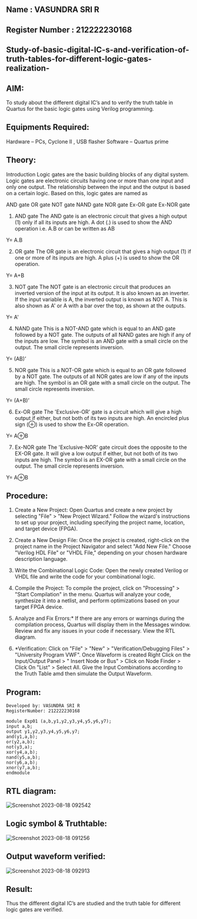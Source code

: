 ## Name : VASUNDRA SRI R
## Register Number : 212222230168
## Study-of-basic-digital-IC-s-and-verification-of-truth-tables-for-different-logic-gates-realization-
## AIM:
To study about the different digital IC’s and to verify the truth table in Quartus for the basic logic gates using Verilog programming.

## Equipments Required:
Hardware – PCs, Cyclone II , USB flasher
Software – Quartus prime
## Theory:
Introduction
Logic gates are the basic building blocks of any digital system. Logic gates are electronic circuits having one or more than one input and only one output. The relationship between the input and the output is based on a certain logic. Based on this, logic gates are named as

AND gate
OR gate
NOT gate
NAND gate
NOR gate
Ex-OR gate
Ex-NOR gate
1) AND gate
The AND gate is an electronic circuit that gives a high output (1) only if all its inputs are high. A dot (.) is used to show the AND operation i.e. A.B or can be written as AB

Y= A.B

2) OR gate
The OR gate is an electronic circuit that gives a high output (1) if one or more of its inputs are high. A plus (+) is used to show the OR operation.

Y= A+B

3) NOT gate
The NOT gate is an electronic circuit that produces an inverted version of the input at its output. It is also known as an inverter. If the input variable is A, the inverted output is known as NOT A. This is also shown as A' or A with a bar over the top, as shown at the outputs.

Y= A'

4) NAND gate
This is a NOT-AND gate which is equal to an AND gate followed by a NOT gate. The outputs of all NAND gates are high if any of the inputs are low. The symbol is an AND gate with a small circle on the output. The small circle represents inversion.

Y= (AB)’

5) NOR gate
This is a NOT-OR gate which is equal to an OR gate followed by a NOT gate. The outputs of all NOR gates are low if any of the inputs are high. The symbol is an OR gate with a small circle on the output. The small circle represents inversion.

Y= (A+B)’

6) Ex-OR gate
The 'Exclusive-OR' gate is a circuit which will give a high output if either, but not both of its two inputs are high. An encircled plus sign (⊕) is used to show the Ex-OR operation.

Y= A⊕B

7) Ex-NOR gate
The 'Exclusive-NOR' gate circuit does the opposite to the EX-OR gate. It will give a low output if either, but not both of its two inputs are high. The symbol is an EX-OR gate with a small circle on the output. The small circle represents inversion.

Y= A⊕B

## Procedure:
1. Create a New Project:
    Open Quartus and create a new project by selecting "File" > "New Project Wizard."
    Follow the wizard's instructions to set up your project, including specifying the project name, location, and target device (FPGA).
   
2. Create a New Design File:
    Once the project is created, right-click on the project name in the Project Navigator and select "Add New File."
    Choose "Verilog HDL File" or "VHDL File," depending on your chosen hardware description language.

3. Write the Combinational Logic Code:
    Open the newly created Verilog or VHDL file and write the code for your combinational logic.

4. Compile the Project:
    To compile the project, click on "Processing" > "Start Compilation" in the menu.
    Quartus will analyze your code, synthesize it into a netlist, and perform optimizations based on your target FPGA device.

5. Analyze and Fix Errors:*
    If there are any errors or warnings during the compilation process, Quartus will display them in the Messages window.
    Review and fix any issues in your code if necessary.
    View the RTL diagram.

6. *Verification:
    Click on "File" > "New" > "Verification/Debugging Files" > "University Program VWF".
    Once Waveform is created Right Click on the Input/Output Panel > " Insert Node or Bus" > Click on Node Finder > Click On "List" > Select All.
    Give the Input Combinations according to the Truth Table amd then simulate the Output Waveform.


## Program:
```
Developed by: VASUNDRA SRI R
RegisterNumber: 212222230168

module Exp01 (a,b,y1,y2,y3,y4,y5,y6,y7);
input a,b;
output y1,y2,y3,y4,y5,y6,y7;
and(y1,a,b);
or(y2,a,b);
not(y3,a);
xor(y4,a,b);
nand(y5,a,b);
nor(y6,a,b);
xnor(y7,a,b);
endmodule
```
## RTL diagram:
![Screenshot 2023-08-18 092542](https://github.com/vasundrasriravi/Study-of-basic-digital-IC-s-and-verification-of-truth-tables-for-different-logic-gates-realization-/assets/119393983/029f5626-cfa9-4d1c-8dc7-f8b776c6cfca)

## Logic symbol & Truthtable:

![Screenshot 2023-08-18 091256](https://github.com/vasundrasriravi/Study-of-basic-digital-IC-s-and-verification-of-truth-tables-for-different-logic-gates-realization-/assets/119393983/bfdf3485-15fa-4f1b-af61-a08ae6d2d316)

## Output waveform verified:

![Screenshot 2023-08-18 092913](https://github.com/vasundrasriravi/Study-of-basic-digital-IC-s-and-verification-of-truth-tables-for-different-logic-gates-realization-/assets/119393983/69feb3fc-1812-4eae-bd56-d1bebcd26a8b)


## Result:
Thus the different digital IC’s are studied and the truth table for different logic gates are verified.

